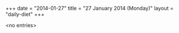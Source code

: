 +++
date = "2014-01-27"
title = "27 January 2014 (Monday)"
layout = "daily-diet"
+++

<p>&lt;no entries&gt;</p>
